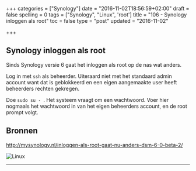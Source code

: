+++
categories = ["Synology"]
date = "2016-11-02T18:56:59+02:00"
draft = false
spelling = 0
tags = ["Synology", "Linux", 'root']
title = "106 - Synology inloggen als root"
toc = false
type = "post"
updated = "2016-11-02"

+++

## Synology inloggen als root

Sinds Synology versie 6 gaat het inloggen als root op de nas wat anders.

Log in met `ssh` als beheerder. Uiteraard niet met het standaard admin account
want dat is geblokkeerd en een eigen aangemaakte user heeft beheerders rechten
gekregen.

Doe `sudo su - `. Het systeem vraagt om een wachtwoord. Voer hier nogmaals het
wachtwoord in van het eigen beheerders account, en de root prompt volgt.

## Bronnen

http://mysynology.nl/inloggen-als-root-gaat-nu-anders-dsm-6-0-beta-2/


![Linux](/img/logo_linux.jpg)

* * *

